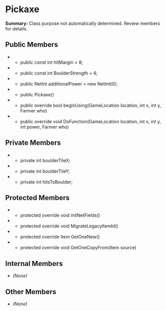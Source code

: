 # Pickaxe

**Summary:** Class purpose not automatically determined. Review members for details.

## Public Members
- - public const int hitMargin = 8;
- - public const int BoulderStrength = 4;
- - public NetInt additionalPower = new NetInt(0);
- - public Pickaxe()
- - public override bool beginUsing(GameLocation location, int x, int y, Farmer who)
- - public override void DoFunction(GameLocation location, int x, int y, int power, Farmer who)

## Private Members
- - private int boulderTileX;
- - private int boulderTileY;
- - private int hitsToBoulder;

## Protected Members
- - protected override void initNetFields()
- - protected override void MigrateLegacyItemId()
- - protected override Item GetOneNew()
- - protected override void GetOneCopyFrom(Item source)

## Internal Members
- *(None)*

## Other Members
- *(None)*
